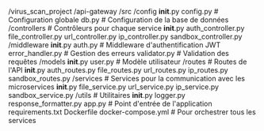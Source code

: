 /virus_scan_project
  /api-gateway
    /src
      /config
        __init__.py
        config.py           # Configuration globale
        db.py               # Configuration de la base de données
      /controllers          # Contrôleurs pour chaque service
        __init__.py
        auth_controller.py
        file_controller.py
        url_controller.py
        ip_controller.py
        sandbox_controller.py
      /middleware
        __init__.py
        auth.py             # Middleware d'authentification JWT
        error_handler.py    # Gestion des erreurs
        validator.py        # Validation des requêtes
      /models
        __init__.py
        user.py             # Modèle utilisateur
      /routes               # Routes de l'API
        __init__.py
        auth_routes.py
        file_routes.py
        url_routes.py
        ip_routes.py
        sandbox_routes.py
      /services             # Services pour la communication avec les microservices
        __init__.py
        file_service.py
        url_service.py
        ip_service.py
        sandbox_service.py
      /utils                # Utilitaires
        __init__.py
        logger.py
        response_formatter.py
      app.py                # Point d'entrée de l'application
    requirements.txt
    Dockerfile
    docker-compose.yml      # Pour orchestrer tous les services